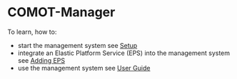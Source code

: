 # COMOT-Manager

To learn, how to:

- start the management system see [Setup](https://github.com/tuwiendsg/COMOT-Manager/wiki/Setup)
- integrate an Elastic Platform Service (EPS) into the management system see [Adding EPS](https://github.com/tuwiendsg/COMOT-Manager/wiki/Adding-EPS)
- use the management system see [User Guide](https://github.com/tuwiendsg/COMOT-Manager/wiki/User-Guide)
